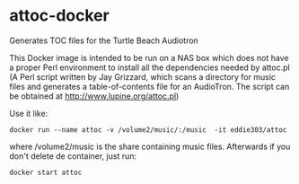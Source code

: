 # attoc-docker
Generates TOC files for the Turtle Beach Audiotron

This Docker image is intended to be run on a NAS box which does not have a proper Perl environment to install all the dependencies needed by attoc.pl (A Perl script written by Jay Grizzard, which scans a directory for music files and generates a table-of-contents file for an AudioTron. The script can be obtained at http://www.lupine.org/attoc.pl)

Use it like:
```
docker run --name attoc -v /volume2/music/:/music  -it eddie303/attoc 
```
where /volume2/music is the share containing music files. Afterwards if you don't delete de container, just run:
```
docker start attoc
```
